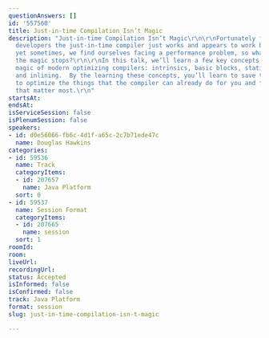 ```yaml
---
questionAnswers: []
id: '557560'
title: Just-in-time Compilation Isn’t Magic
description: "Just-in-time Compilation Isn’t Magic\r\n\r\nFortunately for most Java
  developers the just-in-time compiler just works and appears to work by magic.  And
  yet sometimes, we find ourselves facing a performance problem, so what do we when
  the magic stops?\r\n\r\nIn this talk, we’ll learn a few key concepts behind the
  magic of modern optimizing compilers: intrinsics, basic blocks, static single assignment,
  and inlining.  By the learning these concepts, you’ll learn to save time not trying
  to optimize the things that the compiler can already do for you and focus on things
  that matter most.\r\n"
startsAt: 
endsAt: 
isServiceSession: false
isPlenumSession: false
speakers:
- id: d0e56066-fb6c-4d1f-a65c-2c7b71ede47c
  name: Douglas Hawkins
categories:
- id: 59536
  name: Track
  categoryItems:
  - id: 207657
    name: Java Platform
  sort: 0
- id: 59537
  name: Session Format
  categoryItems:
  - id: 207665
    name: session
  sort: 1
roomId: 
room: 
liveUrl: 
recordingUrl: 
status: Accepted
isInformed: false
isConfirmed: false
track: Java Platform
format: session
slug: just-in-time-compilation-isn-t-magic

---
```

